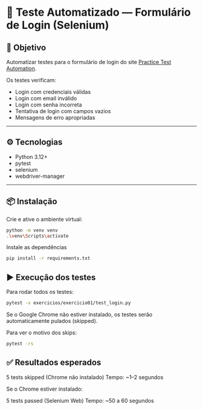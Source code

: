 # 🧠 Teste Automatizado — Formulário de Login (Selenium)

## 🎯 Objetivo
Automatizar testes para o formulário de login do site [Practice Test Automation](https://practicetestautomation.com/practice-test-login/).

Os testes verificam:
- Login com credenciais válidas  
- Login com email inválido  
- Login com senha incorreta  
- Tentativa de login com campos vazios  
- Mensagens de erro apropriadas

---

## ⚙️ Tecnologias
- Python 3.12+
- pytest
- selenium
- webdriver-manager

---

## 📦 Instalação

Crie e ative o ambiente virtual:
```bash
python -m venv venv
.\venv\Scripts\activate  
```

Instale as dependências  
```bash
pip install -r requirements.txt  
```

## ▶️ Execução dos testes

Para rodar todos os testes:  
```bash  
pytest -v exercicios/exercicio01/test_login.py
```
Se o Google Chrome não estiver instalado, os testes serão automaticamente pulados (skipped).

Para ver o motivo dos skips:  
```bash 
pytest -rs
``` 

## ✅ Resultados esperados  
5 tests skipped (Chrome não instalado)
Tempo: ~1–2 segundos


Se o Chrome estiver instalado:

5 tests passed (Selenium Web)
Tempo: ~50 a 60 segundos
